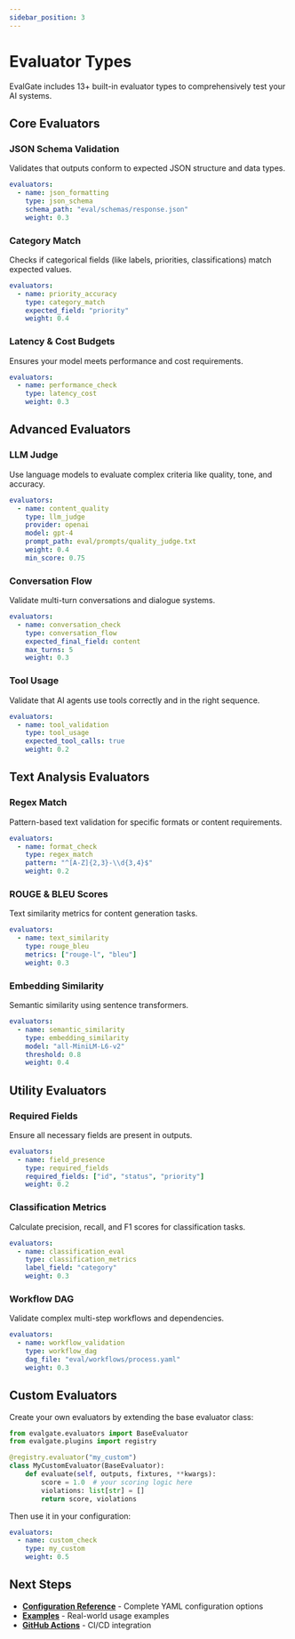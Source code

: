 ```yaml
---
sidebar_position: 3
---
```


# Evaluator Types

EvalGate includes 13+ built-in evaluator types to comprehensively test your AI systems.

## Core Evaluators

### JSON Schema Validation
Validates that outputs conform to expected JSON structure and data types.

```yaml
evaluators:
  - name: json_formatting
    type: json_schema
    schema_path: "eval/schemas/response.json"
    weight: 0.3
```

### Category Match
Checks if categorical fields (like labels, priorities, classifications) match expected values.

```yaml
evaluators:
  - name: priority_accuracy
    type: category_match
    expected_field: "priority"
    weight: 0.4
```

### Latency & Cost Budgets
Ensures your model meets performance and cost requirements.

```yaml
evaluators:
  - name: performance_check
    type: latency_cost
    weight: 0.3
```

## Advanced Evaluators

### LLM Judge
Use language models to evaluate complex criteria like quality, tone, and accuracy.

```yaml
evaluators:
  - name: content_quality
    type: llm_judge
    provider: openai
    model: gpt-4
    prompt_path: eval/prompts/quality_judge.txt
    weight: 0.4
    min_score: 0.75
```

### Conversation Flow
Validate multi-turn conversations and dialogue systems.

```yaml
evaluators:
  - name: conversation_check
    type: conversation_flow
    expected_final_field: content
    max_turns: 5
    weight: 0.3
```

### Tool Usage
Validate that AI agents use tools correctly and in the right sequence.

```yaml
evaluators:
  - name: tool_validation
    type: tool_usage
    expected_tool_calls: true
    weight: 0.2
```

## Text Analysis Evaluators

### Regex Match
Pattern-based text validation for specific formats or content requirements.

```yaml
evaluators:
  - name: format_check
    type: regex_match
    pattern: "^[A-Z]{2,3}-\\d{3,4}$"
    weight: 0.2
```

### ROUGE & BLEU Scores
Text similarity metrics for content generation tasks.

```yaml
evaluators:
  - name: text_similarity
    type: rouge_bleu
    metrics: ["rouge-l", "bleu"]
    weight: 0.3
```

### Embedding Similarity
Semantic similarity using sentence transformers.

```yaml
evaluators:
  - name: semantic_similarity
    type: embedding_similarity
    model: "all-MiniLM-L6-v2"
    threshold: 0.8
    weight: 0.4
```

## Utility Evaluators

### Required Fields
Ensure all necessary fields are present in outputs.

```yaml
evaluators:
  - name: field_presence
    type: required_fields
    required_fields: ["id", "status", "priority"]
    weight: 0.2
```

### Classification Metrics
Calculate precision, recall, and F1 scores for classification tasks.

```yaml
evaluators:
  - name: classification_eval
    type: classification_metrics
    label_field: "category"
    weight: 0.3
```

### Workflow DAG
Validate complex multi-step workflows and dependencies.

```yaml
evaluators:
  - name: workflow_validation
    type: workflow_dag
    dag_file: "eval/workflows/process.yaml"
    weight: 0.3
```

## Custom Evaluators

Create your own evaluators by extending the base evaluator class:

```python
from evalgate.evaluators import BaseEvaluator
from evalgate.plugins import registry

@registry.evaluator("my_custom")
class MyCustomEvaluator(BaseEvaluator):
    def evaluate(self, outputs, fixtures, **kwargs):
        score = 1.0  # your scoring logic here
        violations: list[str] = []
        return score, violations
```

Then use it in your configuration:

```yaml
evaluators:
  - name: custom_check
    type: my_custom
    weight: 0.5
```

## Next Steps

- **[Configuration Reference](/docs/configuration)** - Complete YAML configuration options
- **[Examples](/docs/examples)** - Real-world usage examples
- **[GitHub Actions](/docs/github-actions)** - CI/CD integration
